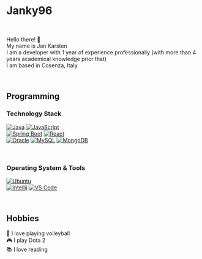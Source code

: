 # Janky96

&nbsp;

Hello there! 👋  
My name is Jan Karsten  
I am a developer with 1 year of experience professionally (with more than 4 years academical knowledge prior that)  
I am based in Cosenza, Italy  

&nbsp;

## Programming
### Technology Stack
[![Java](https://img.shields.io/badge/-Java-%23F80000?style=flat-square&logo=oracle&logoColor=ffffff)](https://www.java.com/)
[![JavaScript](https://img.shields.io/badge/-JavaScript-%23F7DF1C?style=flat-square&logo=javascript&logoColor=000000&labelColor=%23F7DF1C&color=%23FFCE5A)](https://www.javascript.com/)  
[![Spring Boot](https://img.shields.io/badge/-Spring%20Boot-%236DB33F?style=flat-square&logo=springboot&logoColor=ffffff)](https://spring.io/projects/spring-boot)
[![React](https://img.shields.io/badge/-React-%2361DAFB?style=flat-square&logo=react&logoColor=000000)](https://reactjs.org/)  
[![Oracle](https://img.shields.io/badge/-Oracle-%23F80000?style=flat-square&logo=oracle&logoColor=ffffff)](https://www.oracle.com/)
[![MySQL](https://img.shields.io/badge/-MySQL-4479A1?style=flat-square&logo=MySQL&logoColor=ffffff)](https://www.mysql.com/)
[![MongoDB](https://img.shields.io/badge/-MongoDB-47A248?style=flat-square&logo=MongoDB&logoColor=ffffff)](https://www.mongodb.com/)

&nbsp;

### Operating System & Tools
[![Ubuntu](https://img.shields.io/badge/Ubuntu-20.04-%23E95420?style=flat-square&logo=ubuntu)](https://ubuntu.com/)  
[![Intellij](https://img.shields.io/badge/IDE-Intellij-red?style=flat-square&logo=intellijidea)](https://www.jetbrains.com/idea/)
[![VS Code](https://img.shields.io/badge/IDE-VSCode-%23007ACC?style=flat-square&logo=Visual-studio-code)](https://code.visualstudio.com/)

&nbsp;


## Hobbies
🏐 I love playing volleyball  
🎮 I play Dota 2  
📚 I love reading
